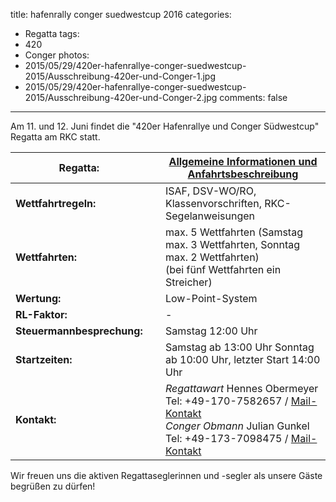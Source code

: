 title: hafenrally conger suedwestcup 2016
categories:
- Regatta
tags:
- 420
- Conger
photos:
- 2015/05/29/420er-hafenrallye-conger-suedwestcup-2015/Ausschreibung-420er-und-Conger-1.jpg
- 2015/05/29/420er-hafenrallye-conger-suedwestcup-2015/Ausschreibung-420er-und-Conger-2.jpg
comments: false
---

Am 11. und 12. Juni findet die "420er Hafenrallye und Conger Südwestcup" Regatta am RKC statt.

<!-- more -->

| **Regatta:** | &nbsp; | [Allgemeine Informationen und Anfahrtsbeschreibung](/regatta/) |
| - | - | - |
| **Wettfahrtregeln:** | &nbsp; | ISAF, DSV-WO/RO, Klassenvorschriften, RKC-Segelanweisungen |
| **Wettfahrten:** | &nbsp; | max. 5 Wettfahrten (Samstag max. 3 Wettfahrten, Sonntag max. 2 Wettfahrten) <br> (bei fünf Wettfahrten ein Streicher) |
| **Wertung:** | &nbsp; | Low-Point-System |
| **RL-Faktor:** | &nbsp; | - |
| **Steuermannbesprechung:** | &nbsp; | Samstag 12:00 Uhr |
| **Startzeiten:** | &nbsp; | Samstag ab 13:00 Uhr Sonntag ab 10:00 Uhr, letzter Start 14:00 Uhr |
| **Kontakt:** | &nbsp; | _Regattawart_ Hennes Obermeyer Tel: +49-170-7582657 / [Mail-Kontakt](mailto:hennes.obermeyer@gmail.com) <br> _Conger Obmann_ Julian Gunkel Tel: +49-173-7098475 / [Mail-Kontakt](mailto:gunkeljul@aol.com) |

Wir freuen uns die aktiven Regattaseglerinnen und -segler als unsere Gäste begrüßen zu dürfen!
